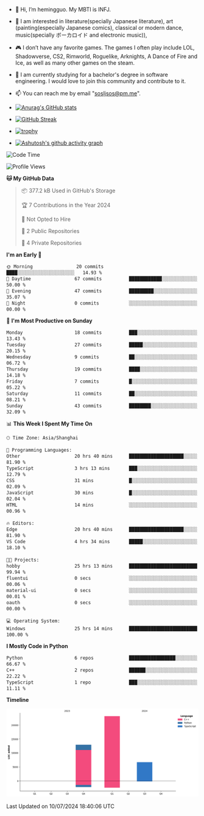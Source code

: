 - 👋 Hi, I’m hemingguo. My MBTI is INFJ.
- 🎨 I am interested in literature(specially Japanese literature), art (painting(especially Japanese comics), classical or modern dance, music(specially ボーカロイド and electronic music)),
- 🎮 I don’t have any favorite games. The games I often play include LOL, Shadowverse, CS2, Rimworld, Roguelike, Arknights, A Dance of Fire and Ice, as well as many other games on the steam.
- 🌱 I am currently studying for a bachelor's degree in software engineering. I would love to join this community and contribute to it.

- 📫 You can reach me by email "sosljsos@pm.me".


- [![Anurag's GitHub stats](https://github-readme-stats.vercel.app/api?username=hemingguo&show_icons=true&count_private=true&theme=aura&hide_border=true&icon_color=FF4500&text_color=76EE00)](https://github.com/anuraghazra/github-readme-stats)
  
- [![GitHub Streak](https://github-readme-streak-stats.herokuapp.com/?user=hemingguo&hide_border=true&theme=tokyonight)](https://git.io/streak-stats)
  
- [![trophy](https://github-profile-trophy.vercel.app/?username=hemingguo&theme=dracula)](https://github.com/ryo-ma/github-profile-trophy)
- [![Ashutosh's github activity graph](https://github-readme-activity-graph.vercel.app/graph?username=hemingguo&theme=tokyo-night&hide_border=true)](https://github.com/ashutosh00710/github-readme-activity-graph)
<!--START_SECTION:waka-->
![Code Time](http://img.shields.io/badge/Code%20Time-1%2C035%20hrs%2010%20mins-blue)

![Profile Views](http://img.shields.io/badge/Profile%20Views-0-blue)

**🐱 My GitHub Data** 

> 📦 377.2 kB Used in GitHub's Storage 
 > 
> 🏆 7 Contributions in the Year 2024
 > 
> 🚫 Not Opted to Hire
 > 
> 📜 2 Public Repositories 
 > 
> 🔑 4 Private Repositories 
 > 
**I'm an Early 🐤** 

```text
🌞 Morning                20 commits          ████░░░░░░░░░░░░░░░░░░░░░   14.93 % 
🌆 Daytime                67 commits          ████████████░░░░░░░░░░░░░   50.00 % 
🌃 Evening                47 commits          █████████░░░░░░░░░░░░░░░░   35.07 % 
🌙 Night                  0 commits           ░░░░░░░░░░░░░░░░░░░░░░░░░   00.00 % 
```
📅 **I'm Most Productive on Sunday** 

```text
Monday                   18 commits          ███░░░░░░░░░░░░░░░░░░░░░░   13.43 % 
Tuesday                  27 commits          █████░░░░░░░░░░░░░░░░░░░░   20.15 % 
Wednesday                9 commits           ██░░░░░░░░░░░░░░░░░░░░░░░   06.72 % 
Thursday                 19 commits          ████░░░░░░░░░░░░░░░░░░░░░   14.18 % 
Friday                   7 commits           █░░░░░░░░░░░░░░░░░░░░░░░░   05.22 % 
Saturday                 11 commits          ██░░░░░░░░░░░░░░░░░░░░░░░   08.21 % 
Sunday                   43 commits          ████████░░░░░░░░░░░░░░░░░   32.09 % 
```


📊 **This Week I Spent My Time On** 

```text
🕑︎ Time Zone: Asia/Shanghai

💬 Programming Languages: 
Other                    20 hrs 40 mins      ████████████████████░░░░░   81.90 % 
TypeScript               3 hrs 13 mins       ███░░░░░░░░░░░░░░░░░░░░░░   12.79 % 
CSS                      31 mins             █░░░░░░░░░░░░░░░░░░░░░░░░   02.09 % 
JavaScript               30 mins             █░░░░░░░░░░░░░░░░░░░░░░░░   02.04 % 
HTML                     14 mins             ░░░░░░░░░░░░░░░░░░░░░░░░░   00.96 % 

🔥 Editors: 
Edge                     20 hrs 40 mins      ████████████████████░░░░░   81.90 % 
VS Code                  4 hrs 34 mins       █████░░░░░░░░░░░░░░░░░░░░   18.10 % 

🐱‍💻 Projects: 
hobby                    25 hrs 13 mins      █████████████████████████   99.94 % 
fluentui                 0 secs              ░░░░░░░░░░░░░░░░░░░░░░░░░   00.06 % 
material-ui              0 secs              ░░░░░░░░░░░░░░░░░░░░░░░░░   00.01 % 
oauth                    0 secs              ░░░░░░░░░░░░░░░░░░░░░░░░░   00.00 % 

💻 Operating System: 
Windows                  25 hrs 14 mins      █████████████████████████   100.00 % 
```

**I Mostly Code in Python** 

```text
Python                   6 repos             █████████████████░░░░░░░░   66.67 % 
C++                      2 repos             ██████░░░░░░░░░░░░░░░░░░░   22.22 % 
TypeScript               1 repo              ███░░░░░░░░░░░░░░░░░░░░░░   11.11 % 
```



**Timeline**

![Lines of Code chart](https://raw.githubusercontent.com/hemingguo/hemingguo/main/assets/bar_graph.png)


 Last Updated on 10/07/2024 18:40:06 UTC
<!--END_SECTION:waka-->
<!---
hemingguo/hemingguo is a ✨ special ✨ repository because its `README.md` (this file) appears on your GitHub profile.
You can click the Preview link to take a look at your changes.
--->

